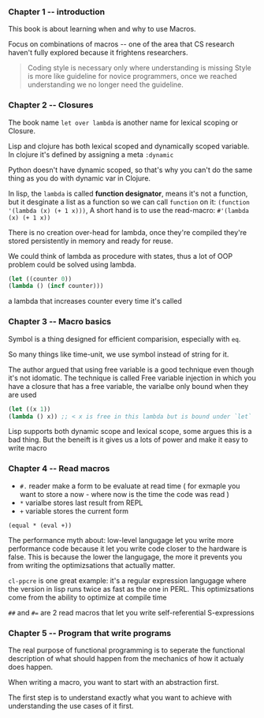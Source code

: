 ### Chapter 1 -- introduction

This book is about learning when and why to use Macros.

Focus on combinations of macros -- one of the area that CS research haven't fully explored because it frightens researchers.

> Coding style is necessary only where understanding is missing
Style is more like guideline for novice programmers, once we reached understanding we no longer need the guideline.

### Chapter 2 -- Closures

The book name `let over lambda` is another name for lexical scoping or Closure.

Lisp and clojure has both lexical scoped and dynamically scoped variable.
In clojure it's defined by assigning a meta `:dynamic`

Python doesn't have dynamic scoped, so that's why you can't do the same thing as you do with dynamic var in Clojure.

In lisp, the `lambda` is called __function designator__, means it's not a function,
but it desginate a list as a function so we can call `function` on it: `(function '(lambda (x) (+ 1 x)))`,
A short hand is to use the read-macro: `#'(lambda (x) (+ 1 x))`

There is no creation over-head for lambda, once they're compiled they're stored persistently in memory and ready for reuse.

We could think of lambda as procedure with states, thus a lot of OOP problem could be solved using lambda.

```lisp
(let ((counter 0))
(lambda () (incf counter)))
```
a lambda that increases counter every time it's called

### Chapter 3 -- Macro basics

Symbol is a thing designed for efficient comparision, especially with `eq`.

So many things like time-unit, we use symbol instead of string for it.

The author argued that using free variable is a good technique even though it's not idomatic.
The technique is called Free variable injection in which you have a closure that has a free variable, the varialbe only bound
when they are used

```lisp
(let ((x 1))
(lambda () x)) ;; < x is free in this lambda but is bound under `let`
```

Lisp supports both dynamic scope and lexical scope, some argues this is a bad thing. But the beneift is it gives us a lots of power and make it easy to write macro

### Chapter 4 -- Read macros
- `#.` reader make a form to be evaluate at read time ( for exmaple you want to store a now - where now is the time the code was read )
- `*` varialbe stores last result from REPL
- `+` variable stores the current form

`(equal * (eval +))`

The performance myth about: low-level langugage let you write more performance code because it let you write code closer to the hardware is false.
This is because the lower the langugage, the more it prevents you from writing the optimizsations that actually matter.

`cl-ppcre` is one great example: it's a regular expression langugage where the version in lisp runs twice as fast as the one in PERL.
This optimizsations come from the ability to optimize at compile time

`##` and `#=` are 2 read macros that let you write self-referential S-expressions

### Chapter 5 -- Program that write programs

The real purpose of functional programming is to seperate the functional description of what should happen from the mechanics of how it actualy does happen.

When writing a macro, you want to start with an abstraction first.

The first step is to understand exactly what you want to achieve with understanding the use cases of it first.
